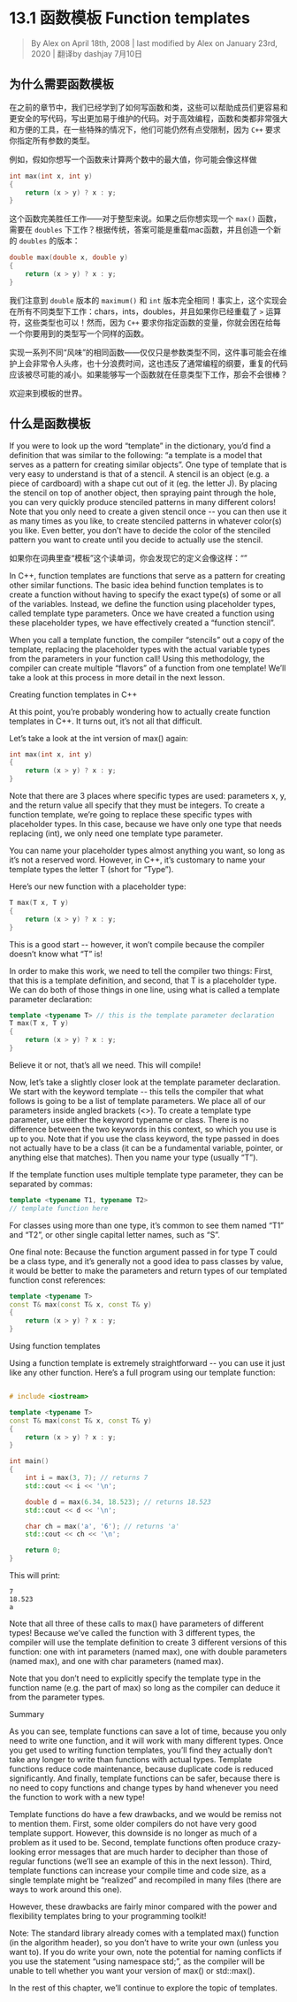 # 13.1 函数模板 Function templates
<!-- 13.1 — Function templates -->

> By Alex on April 18th, 2008 | last modified by Alex on January 23rd, 2020 | 翻译by dashjay 7月10日

## 为什么需要函数模板

<!-- The need for function templates -->

<!-- In previous chapters, you’ve learned how to write functions and classes that help make programs easier to write, safer, and more maintainable. While functions and classes are powerful and flexible tools for effective programming, in certain cases they can also be somewhat limiting because of C++’s requirement that you specify the type of all parameters. -->

在之前的章节中，我们已经学到了如何写函数和类，这些可以帮助成员们更容易和更安全的写代码，写出更加易于维护的代码。对于高效编程，函数和类都非常强大和方便的工具，在一些特殊的情况下，他们可能仍然有点受限制，因为 `C++` 要求你指定所有参数的类型。

<!-- For example, let’s say you wanted to write a function to calculate the maximum of two numbers. You might do so like this: -->

例如，假如你想写一个函数来计算两个数中的最大值，你可能会像这样做

```c++
int max(int x, int y)
{
    return (x > y) ? x : y;
}
```

<!-- This function would work great -- for integers. What happens later when you realize your max() function needs to work with doubles? Traditionally, the answer would be to overload the max() function and create a new version that works with doubles: -->

这个函数完美胜任工作——对于整型来说。如果之后你想实现一个 `max()` 函数，需要在 `doubles` 下工作？根据传统，答案可能是重载mac函数，并且创造一个新的 `doubles` 的版本：

```c++
double max(double x, double y)
{
    return (x > y) ? x : y;
}
```

<!-- Note that the code for the implementation of the double version of maximum() is exactly the same as for the int version of max()! In fact, this implementation would work for all sorts of different types: chars, ints, doubles, and if you’ve overloaded the > operator, even classes! However, because C++ requires you to make your variables specific types, you’re stuck writing one function for each type you wish to use. -->

我们注意到 `double` 版本的 `maximum()` 和 `int` 版本完全相同！事实上，这个实现会在所有不同类型下工作：chars，ints，doubles，并且如果你已经重载了 `>`  运算符，这些类型也可以！然而，因为 `C++` 要求你指定函数的变量，你就会困在给每一个你要用到的类型写一个同样的函数。

<!-- Having to specify different “flavors” of the same function where the only thing that changes is the type of the parameters can become a maintenance headache and time-waster, and it also violates the general programming guideline that duplicate code should be minimized as much as possible. Wouldn’t it be nice if we could write one version of max() that was able to work with parameters of ANY type? -->

实现一系列不同“风味”的相同函数——仅仅只是参数类型不同，这件事可能会在维护上会非常令人头疼，也十分浪费时间，这也违反了通常编程的纲要，重复的代码应该被尽可能的减小。如果能够写一个函数就在任意类型下工作，那会不会很棒？


<!-- Welcome to the world of templates. -->

欢迎来到模板的世界。

## 什么是函数模板
<!-- What is a function template? -->

If you were to look up the word “template” in the dictionary, you’d find a definition that was similar to the following: “a template is a model that serves as a pattern for creating similar objects”. One type of template that is very easy to understand is that of a stencil. A stencil is an object (e.g. a piece of cardboard) with a shape cut out of it (eg. the letter J). By placing the stencil on top of another object, then spraying paint through the hole, you can very quickly produce stenciled patterns in many different colors! Note that you only need to create a given stencil once -- you can then use it as many times as you like, to create stenciled patterns in whatever color(s) you like. Even better, you don’t have to decide the color of the stenciled pattern you want to create until you decide to actually use the stencil.

如果你在词典里查“模板”这个读单词，你会发现它的定义会像这样：“”

In C++, function templates are functions that serve as a pattern for creating other similar functions. The basic idea behind function templates is to create a function without having to specify the exact type(s) of some or all of the variables. Instead, we define the function using placeholder types, called template type parameters. Once we have created a function using these placeholder types, we have effectively created a “function stencil”.

When you call a template function, the compiler “stencils” out a copy of the template, replacing the placeholder types with the actual variable types from the parameters in your function call! Using this methodology, the compiler can create multiple “flavors” of a function from one template! We’ll take a look at this process in more detail in the next lesson.

Creating function templates in C++

At this point, you’re probably wondering how to actually create function templates in C++. It turns out, it’s not all that difficult.

Let’s take a look at the int version of max() again:

```c++
int max(int x, int y)
{
    return (x > y) ? x : y;
}
```

Note that there are 3 places where specific types are used: parameters x, y, and the return value all specify that they must be integers. To create a function template, we’re going to replace these specific types with placeholder types. In this case, because we have only one type that needs replacing (int), we only need one template type parameter.

You can name your placeholder types almost anything you want, so long as it’s not a reserved word. However, in C++, it’s customary to name your template types the letter T (short for “Type”).

Here’s our new function with a placeholder type:

```c++
T max(T x, T y)
{
    return (x > y) ? x : y;
}
```

This is a good start -- however, it won’t compile because the compiler doesn’t know what “T” is!

In order to make this work, we need to tell the compiler two things: First, that this is a template definition, and second, that T is a placeholder type. We can do both of those things in one line, using what is called a template parameter declaration:

```c++
template <typename T> // this is the template parameter declaration
T max(T x, T y)
{
    return (x > y) ? x : y;
}
```

Believe it or not, that’s all we need. This will compile!

Now, let’s take a slightly closer look at the template parameter declaration. We start with the keyword template -- this tells the compiler that what follows is going to be a list of template parameters. We place all of our parameters inside angled brackets (<>). To create a template type parameter, use either the keyword typename or class. There is no difference between the two keywords in this context, so which you use is up to you. Note that if you use the class keyword, the type passed in does not actually have to be a class (it can be a fundamental variable, pointer, or anything else that matches). Then you name your type (usually “T”).

If the template function uses multiple template type parameter, they can be separated by commas:

```c++
template <typename T1, typename T2>
// template function here
```

For classes using more than one type, it’s common to see them named “T1” and “T2”, or other single capital letter names, such as “S”.

One final note: Because the function argument passed in for type T could be a class type, and it’s generally not a good idea to pass classes by value, it would be better to make the parameters and return types of our templated function const references:

```c++
template <typename T>
const T& max(const T& x, const T& y)
{
    return (x > y) ? x : y;
}
```

Using function templates

Using a function template is extremely straightforward -- you can use it just like any other function. Here’s a full program using our template function:

```c++

# include <iostream>

template <typename T>
const T& max(const T& x, const T& y)
{
    return (x > y) ? x : y;
}

int main()
{
    int i = max(3, 7); // returns 7
    std::cout << i << '\n';

    double d = max(6.34, 18.523); // returns 18.523
    std::cout << d << '\n';

    char ch = max('a', '6'); // returns 'a'
    std::cout << ch << '\n';

    return 0;
}
```

This will print:

```text
7
18.523
a
```

Note that all three of these calls to max() have parameters of different types! Because we’ve called the function with 3 different types, the compiler will use the template definition to create 3 different versions of this function: one with int parameters (named max<int>), one with double parameters (named max<double>), and one with char parameters (named max<char>).

Note that you don’t need to explicitly specify the template type in the function name (e.g. the <int> part of max<int>) so long as the compiler can deduce it from the parameter types.

Summary

As you can see, template functions can save a lot of time, because you only need to write one function, and it will work with many different types. Once you get used to writing function templates, you’ll find they actually don’t take any longer to write than functions with actual types. Template functions reduce code maintenance, because duplicate code is reduced significantly. And finally, template functions can be safer, because there is no need to copy functions and change types by hand whenever you need the function to work with a new type!

Template functions do have a few drawbacks, and we would be remiss not to mention them. First, some older compilers do not have very good template support. However, this downside is no longer as much of a problem as it used to be. Second, template functions often produce crazy-looking error messages that are much harder to decipher than those of regular functions (we’ll see an example of this in the next lesson). Third, template functions can increase your compile time and code size, as a single template might be “realized” and recompiled in many files (there are ways to work around this one).

However, these drawbacks are fairly minor compared with the power and flexibility templates bring to your programming toolkit!

Note: The standard library already comes with a templated max() function (in the algorithm header), so you don’t have to write your own (unless you want to). If you do write your own, note the potential for naming conflicts if you use the statement “using namespace std;”, as the compiler will be unable to tell whether you want your version of max() or std::max().

In the rest of this chapter, we’ll continue to explore the topic of templates.
